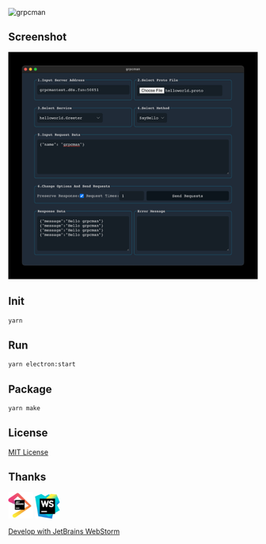 ![grpcman](https://socialify.git.ci/grpcman/grpcman/image?description=1&forks=1&issues=1&language=1&owner=1&pattern=Circuit%20Board&pulls=1&stargazers=1&theme=Dark)

## Screenshot

![screenshot](./img/screenshot.png)

## Init

```bash
yarn
```

## Run

```bash
yarn electron:start
```

## Package

```bash
yarn make
```

## License

[MIT License](https://choosealicense.com/licenses/mit)

## Thanks

<img title="" src="./img/jetbrains.png" alt="jetbrains.png" width="50">

<img title="" src="./img/webstorm.png" alt="webstorm.png" width="50">

[Develop with JetBrains WebStorm](https://www.jetbrains.com/?from=grpcman)
